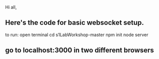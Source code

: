 Hi all, 

Here's the code for basic websocket setup.
-----
to run:
open terminal
cd s1LabWorkshop-master
npm init
node server

go to localhost:3000 in two different browsers
----